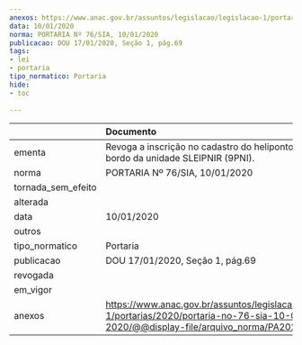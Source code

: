 ```yaml
---
anexos: https://www.anac.gov.br/assuntos/legislacao/legislacao-1/portarias/2020/portaria-no-76-sia-10-01-2020/@@display-file/arquivo_norma/PA2020-0076.pdf
data: 10/01/2020
norma: PORTARIA Nº 76/SIA, 10/01/2020
publicacao: DOU 17/01/2020, Seção 1, pág.69
tags:
- lei
- portaria
tipo_normatico: Portaria
hide: 
- toc 
 
---
```


|                    | Documento                                                                                                                                          |
|:-------------------|:---------------------------------------------------------------------------------------------------------------------------------------------------|
| ementa             | Revoga a inscrição no cadastro do heliponto privado a bordo da unidade SLEIPNIR (9PNI).                                                            |
| norma              | PORTARIA Nº 76/SIA, 10/01/2020                                                                                                                     |
| tornada_sem_efeito |                                                                                                                                                    |
| alterada           |                                                                                                                                                    |
| data               | 10/01/2020                                                                                                                                         |
| outros             |                                                                                                                                                    |
| tipo_normatico     | Portaria                                                                                                                                           |
| publicacao         | DOU 17/01/2020, Seção 1, pág.69                                                                                                                    |
| revogada           |                                                                                                                                                    |
| em_vigor           |                                                                                                                                                    |
| anexos             | https://www.anac.gov.br/assuntos/legislacao/legislacao-1/portarias/2020/portaria-no-76-sia-10-01-2020/@@display-file/arquivo_norma/PA2020-0076.pdf |